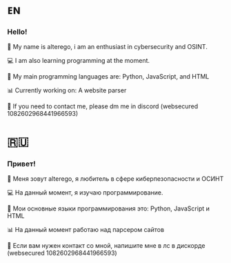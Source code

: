 # ᴇɴ

### Hello!
👤 My name is alterego, i am an enthusiast in cybersecurity and OSINT.

💻 I am also learning programming at the moment.

🔣 My main programming languages are: Python, JavaScript, and HTML

📊 Currently working on: A website parser

💬 If you need to contact me, please dm me in discord (websecured 1082602968441966593)

# 🇷🇺

### Привет!
👤 Меня зовут alterego, я любитель в сфере киберпезопасности и ОСИНТ

💻 На данный момент, я изучаю программирование.

🔣 Мои основные языки программирования это: Python, JavaScript и HTML

📊 На данный момент работаю над парсером сайтов

💬 Если вам нужен контакт со мной, напишите мне в лс в дискорде (websecured 1082602968441966593)
